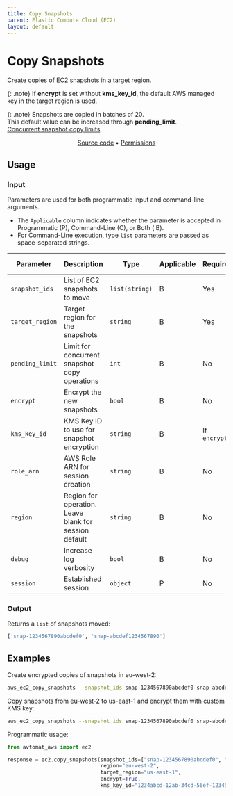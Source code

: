 ```yaml
---
title: Copy Snapshots
parent: Elastic Compute Cloud (EC2)
layout: default
---
```


# Copy Snapshots

Create copies of EC2 snapshots in a target region.<br/>

{: .note}
If <b>encrypt</b> is set without <b>kms_key_id</b>, the default AWS managed key in the target region is used.

{: .note}
Snapshots are copied in batches of 20.<br/>
This default value can be increased through <b>pending_limit</b>.<br/>
<a href="https://aws.amazon.com/about-aws/whats-new/2020/04/amazon-ebs-increases-concurrent-snapshot-copy-limits-to-20-snapshots-per-destination-region/" target="_blank">Concurrent snapshot copy limits</a>

<p align="center">
   <a href="/avtomat_aws/ec2/copy_snapshots.py">Source code</a> •
   <a href="/permissions/ec2/copy_snapshots">Permissions</a>
</p>

## Usage

### Input

Parameters are used for both programmatic input and command-line arguments.<br/>

- The `Applicable` column indicates whether the parameter is accepted in Programmatic (P), Command-Line (C), or Both (
  B).<br/>
- For Command-Line execution, type `list` parameters are passed as space-separated strings.

| Parameter       | Description                                           | Type           | Applicable | Required     | Default Value   |
|-----------------|-------------------------------------------------------|----------------|------------|--------------|-----------------|
| `snapshot_ids`  | List of EC2 snapshots to move                         | `list(string)` | B          | Yes          | None            |
| `target_region` | Target region for the snapshots                       | `string`       | B          | Yes          | None            |
| `pending_limit` | Limit for concurrent snapshot copy operations         | `int`          | B          | No           | None            |
| `encrypt`       | Encrypt the new snapshots                             | `bool`         | B          | No           | False           |
| `kms_key_id`    | KMS Key ID to use for snapshot encryption             | `string`       | B          | If `encrypt` | None            |
| `role_arn`      | AWS Role ARN for session creation                     | `string`       | B          | No           | None            |
| `region`        | Region for operation. Leave blank for session default | `string`       | B          | No           | Session Default |
| `debug`         | Increase log verbosity                                | `bool`         | B          | No           | False           |
| `session`       | Established session                                   | `object`       | P          | No           | None            |                           |

### Output

Returns a `list` of snapshots moved:

```python
['snap-1234567890abcdef0', 'snap-abcdef1234567890']
```

## Examples

Create encrypted copies of snapshots in eu-west-2:

```bash
aws_ec2_copy_snapshots --snapshot_ids snap-1234567890abcdef0 snap-abcdef1234567890 --region eu-west-2 --target_region eu-west-2 --encrypt
```

Copy snapshots from eu-west-2 to us-east-1 and encrypt them with custom KMS key:

```bash
aws_ec2_copy_snapshots --snapshot_ids snap-1234567890abcdef0 snap-abcdef1234567890 --region eu-west-2 --target_region us-east-1 --encrypt --kms_key_id 1234abcd-12ab-34cd-56ef-1234567890ab
```

Programmatic usage:

```python
from avtomat_aws import ec2

response = ec2.copy_snapshots(snapshot_ids=["snap-1234567890abcdef0", "snap-abcdef1234567890"],
                              region="eu-west-2",
                              target_region="us-east-1",
                              encrypt=True,
                              kms_key_id="1234abcd-12ab-34cd-56ef-1234567890ab")
```
